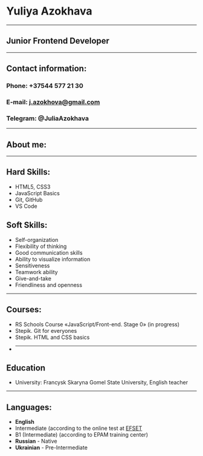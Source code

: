 # Yuliya Azokhava
---
## Junior Frontend Developer
---
## Contact information:

### **Phone:** +37544 577 21 30
### **E-mail:** j.azokhova@gmail.com
### **Telegram:** @JuliaAzokhava
---
## About me:

---
## Hard Skills:

+ HTML5, CSS3
+ JavaScript Basics
+ Git, GitHub
+ VS Code

## Soft Skills:
+ Self-organization
+ Flexibility of thinking
+ Good communication skills
+ Ability to visualize information
+ Sensitiveness
+ Teamwork ability
+ Give-and-take
+ Friendliness and openness
---
## Courses:
+ RS Schools Course «JavaScript/Front-end. Stage 0» (in progress)
+ Stepik. Git for everyones
+ Stepik. HTML and CSS basics
+ ---
## Education
+ University: Francysk Skaryna Gomel State University, English teacher
---
## Languages:

+ **English**
+ Intermediate (according to the online test at [EFSET](https://www.efset.org/quick-check)
+ B1 (Intermediate) (according to EPAM training center)
+ **Russian** - Native
+ **Ukrainian** - Pre-Intermediate
